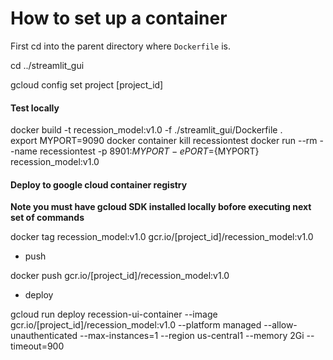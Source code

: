 
# How to set up a container

First cd into the parent directory where `Dockerfile` is. 

cd ../streamlit_gui


gcloud config set project  [project_id] 

#### Test locally

docker build -t recession_model:v1.0  -f  ./streamlit_gui/Dockerfile .   
export MYPORT=9090
docker container kill recessiontest
docker run --rm --name recessiontest -p 8901:${MYPORT} -e PORT=${MYPORT} recession_model:v1.0
    

#### Deploy to google cloud container registry

**Note you must have gcloud SDK installed locally bofore executing next set of commands**

docker tag recession_model:v1.0 gcr.io/[project_id]/recession_model:v1.0    

* push

docker push gcr.io/[project_id]/recession_model:v1.0 
    
* deploy

gcloud run deploy recession-ui-container --image gcr.io/[project_id]/recession_model:v1.0 --platform managed  --allow-unauthenticated --max-instances=1 --region us-central1 --memory 2Gi --timeout=900
   
    
 